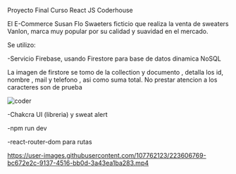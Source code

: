 Proyecto Final Curso React JS Coderhouse

El E-Commerce Susan Flo Swaeters ficticio que realiza la venta de sweaters Vanlon, marca muy popular 
por su calidad y suavidad en el mercado.

Se utilizo:

-Servicio Firebase, usando Firestore para base de datos dinamica NoSQL

La imagen de firstore se tomo de la collection y documento , detalla los id, nombre , mail y telefono , asi como suma total. No prestar atencion a los caracteres son de prueba

![coder](https://user-images.githubusercontent.com/107762123/223607822-61186c0b-8f5f-4c30-b5f3-1045d660fd87.png)


-Chakcra UI (libreria) y sweat alert

-npm run dev

-react-router-dom para rutas


https://user-images.githubusercontent.com/107762123/223606769-bc672e2c-9137-4516-bb0d-3a43ea1ba283.mp4


